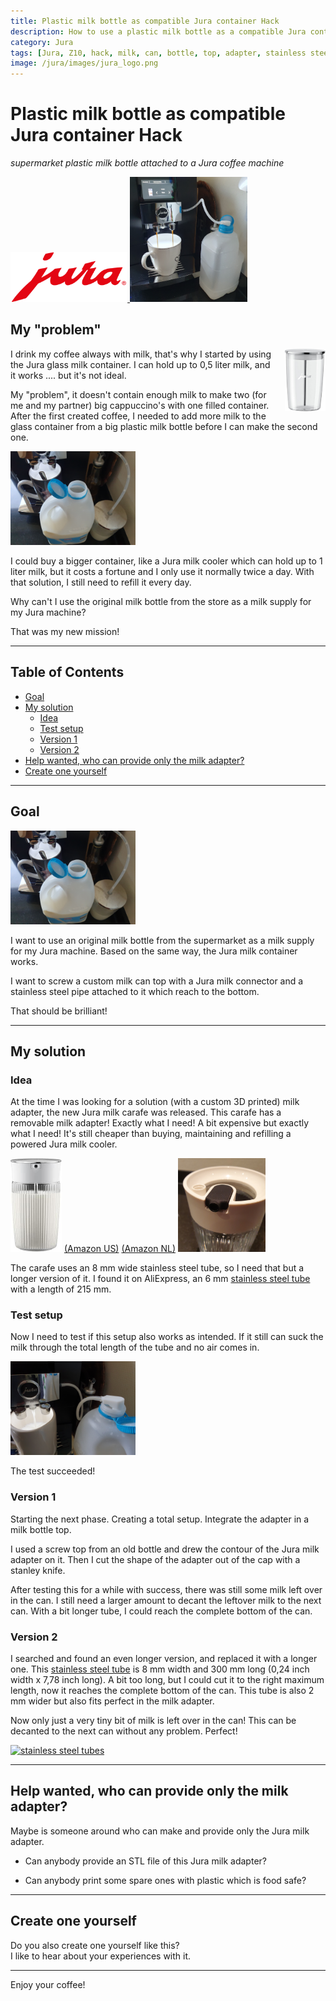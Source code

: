```yaml
---
title: Plastic milk bottle as compatible Jura container Hack
description: How to use a plastic milk bottle as a compatible Jura container.
category: Jura
tags: [Jura, Z10, hack, milk, can, bottle, top, adapter, stainless steel, tube]
image: /jura/images/jura_logo.png
---
```


# Plastic milk bottle as compatible Jura container Hack
*supermarket plastic milk bottle attached to a Jura coffee machine*

<a href="/jura/">
<img style="height:80px;" src="images/jura_logo.png" alt="Jura logo">
</a>

<img src="images_bottle_hack/bottle_hack.jpg" alt="milk can attach to Jura coffee machine" height="200px">

## My "problem"
<a href="/jura">
<img style="float:right;height:100px; margin-left:15px;" src="images_products/jura_milk_can.jpg" alt="Jura milk can" height="150px">
</a>
I drink my coffee always with milk, that's why I started by using the Jura glass milk container.
I can hold up to 0,5 liter milk, and it works .... but it's not ideal.

My "problem", it doesn't contain enough milk to make two (for me and my partner) big cappuccino's with one filled container.
After the first created coffee, I needed to add more milk to the glass container from a big plastic milk bottle before I can make the second one. 

<img src="images_bottle_hack/milk_can_refill.jpg" alt="Jura milk can refill" height="150px">

I could buy a bigger container, like a Jura milk cooler which can hold up to 1 liter milk, but it costs a fortune and I only use it normally twice a day.
With that solution, I still need to refill it every day.

Why can't I use the original milk bottle from the store as a milk supply for my Jura machine?

That was my new mission!

---

## Table of Contents
<!-- TOC -->
  * [Goal](#goal)
  * [My solution](#my-solution)
    * [Idea](#idea)
    * [Test setup](#test-setup)
    * [Version 1](#version-1)
    * [Version 2](#version-2)
  * [Help wanted, who can provide only the milk adapter?](#help-wanted-who-can-provide-only-the-milk-adapter)
  * [Create one yourself](#create-one-yourself)
<!-- TOC -->

---
## Goal

<img src="images_bottle_hack/milk_can_refill.jpg" alt="Jura milk can refill" height="150px">

I want to use an original milk bottle from the supermarket as a milk supply for my Jura machine.
Based on the same way, the Jura milk container works.

I want to screw a custom milk can top with a Jura milk connector and a stainless steel pipe attached to it which reach to the bottom.

That should be brilliant!

---

## My solution

### Idea

At the time I was looking for a solution (with a custom 3D printed) milk adapter, the new Jura milk carafe was released.
This carafe has a removable milk adapter! 
Exactly what I need! 
A bit expensive but exactly what I need! 
It's still cheaper than buying, maintaining and refilling a powered Jura milk cooler.

<img src="images_bottle_hack/new_jura_milk_carafe.jpg" alt="New Jura milk carafe" height="150px">
<a href="https://amzn.to/46WKoX3#ad" target="_blank">(Amazon US)</a>
<a href="https://amzn.to/4lHspJ1#ad" target="_blank">(Amazon NL)</a>

<img src="images_bottle_hack/new_jura_milk_carafe_adapter.jpg" alt="New Jura milk carafe adapter" height="150px">

The carafe uses an 8 mm wide stainless steel tube, so I need that but a longer version of it.
I found it on AliExpress, an 6 mm [stainless steel tube](https://s.click.aliexpress.com/e/_ombnM7I) with a length of 215 mm.

### Test setup

Now I need to test if this setup also works as intended.
If it still can suck the milk through the total length of the tube and no air comes in.

<img src="images_bottle_hack/test_setup.jpg" alt="test setup" height="150px">

The test succeeded!

### Version 1

Starting the next phase.
Creating a total setup.
Integrate the adapter in a milk bottle top.

I used a screw top from an old bottle and drew the contour of the Jura milk adapter on it.
Then I cut the shape of the adapter out of the cap with a stanley knife.

After testing this for a while with success, there was still some milk left over in the can.
I still need a larger amount to decant the leftover milk to the next can.
With a bit longer tube, I could reach the complete bottom of the can.

### Version 2

I searched and found an even longer version, and replaced it with a longer one.
This [stainless steel tube](https://s.click.aliexpress.com/e/_oFz0a1i) is 8 mm width and 300 mm long (0,24 inch width x 7,78 inch long).
A bit too long, but I could cut it to the right maximum length, now it reaches the complete bottom of the can.
This tube is also 2 mm wider but also fits perfect in the milk adapter.

Now only just a very tiny bit of milk is left over in the can! 
This can be decanted to the next can without any problem.
Perfect!

 <a href="images_bottle_hack/long_ss_tube.avif">
 <img src="images_bottle_hack/long_ss_tube.avif" alt="stainless steel tubes" height="150px" />
 </a>

---

## Help wanted, who can provide only the milk adapter?

Maybe is someone around who can make and provide only the Jura milk adapter.

* Can anybody provide an STL file of this Jura milk adapter?

* Can anybody print some spare ones with plastic which is food safe?

---

## Create one yourself

Do you also create one yourself like this?\
I like to hear about your experiences with it.

---

Enjoy your coffee!